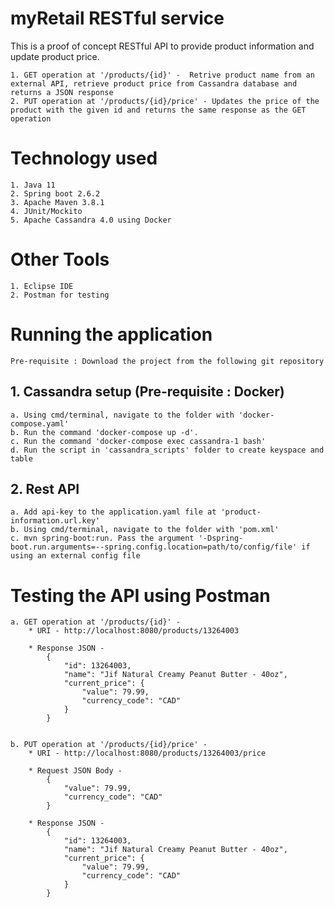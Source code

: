 # myRetail RESTful service
This is a proof of concept RESTful API to provide product information and update product price.

    1. GET operation at '/products/{id}' -  Retrive product name from an external API, retrieve product price from Cassandra database and returns a JSON response
    2. PUT operation at '/products/{id}/price' - Updates the price of the product with the given id and returns the same response as the GET operation



# Technology used
    1. Java 11
    2. Spring boot 2.6.2
    3. Apache Maven 3.8.1
    4. JUnit/Mockito
    5. Apache Cassandra 4.0 using Docker



# Other Tools
    1. Eclipse IDE
    2. Postman for testing



# Running the application
    Pre-requisite : Download the project from the following git repository

## 1. Cassandra setup (Pre-requisite : Docker)
    a. Using cmd/terminal, navigate to the folder with 'docker-compose.yaml'
    b. Run the command 'docker-compose up -d'.
    c. Run the command 'docker-compose exec cassandra-1 bash'
    d. Run the script in 'cassandra_scripts' folder to create keyspace and table

## 2. Rest API
    a. Add api-key to the application.yaml file at 'product-information.url.key'
    b. Using cmd/terminal, navigate to the folder with 'pom.xml'
    c. mvn spring-boot:run. Pass the argument '-Dspring-boot.run.arguments=--spring.config.location=path/to/config/file' if using an external config file



# Testing the API using Postman
    a. GET operation at '/products/{id}' -
        * URI - http://localhost:8080/products/13264003

        * Response JSON - 
            {
                "id": 13264003,
                "name": "Jif Natural Creamy Peanut Butter - 40oz",
                "current_price": {
                    "value": 79.99,
                    "currency_code": "CAD"
                }
            }


    b. PUT operation at '/products/{id}/price' - 
        * URI - http://localhost:8080/products/13264003/price

        * Request JSON Body - 
            {
                "value": 79.99,
                "currency_code": "CAD"
            }

        * Response JSON - 
            {
                "id": 13264003,
                "name": "Jif Natural Creamy Peanut Butter - 40oz",
                "current_price": {
                    "value": 79.99,
                    "currency_code": "CAD"
                }
            }
